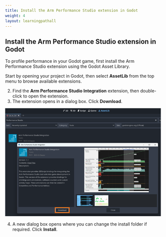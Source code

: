 ```yaml
---
title: Install the Arm Performance Studio extension in Godot
weight: 4
layout: learningpathall
---
```


## Install the Arm Performance Studio extension in Godot

To profile performance in your Godot game, first install the Arm Performance Studio extension using the Godot Asset Library.

Start by opening your project in Godot,  then select **AssetLib** from the top menu to browse available extensions.


2. Find the **Arm Performance Studio Integration** extension, then double-click to open the extension.
3. The extension opens in a dialog box. Click **Download**.

![Installing the Arm Performance Studio Integration extension in Godot](godot_install_performance_studio_extension.png "Figure 2. Installing the Arm Performance Studio Integration extension in Godot")

4. A new dialog box opens where you can change the install folder if required. Click **Install**.